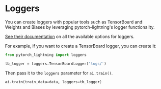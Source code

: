 # Loggers

You can create loggers with popular tools such as TensorBoard and Weights and Biases by leveraging pytorch-lightning's logger functionality.

[See their documentation](https://pytorch-lightning.readthedocs.io/en/stable/loggers.html) on all the available options for loggers.

For example, if you want to create a TensorBoard logger, you can create it:

```python
from pytorch_lightning import loggers

tb_logger = loggers.TensorBoardLogger('logs/')
```

Then pass it to the `loggers` parameter for `ai.train()`.

```python
ai.train(train_data=data, loggers=tb_logger)
```
